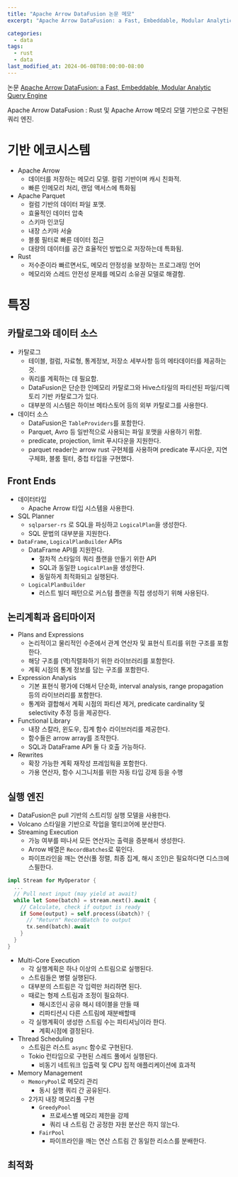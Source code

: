```yaml
---
title: "Apache Arrow DataFusion 논문 메모"
excerpt: "Apache Arrow DataFusion: a Fast, Embeddable, Modular Analytic Query Engine"

categories:
  - data
tags:
  - rust
  - data
last_modified_at: 2024-06-08T08:00:00-08:00
---
```


논문 [Apache Arrow DataFusion: a Fast, Embeddable, Modular Analytic Query Engine](http://andrew.nerdnetworks.org/other/SIGMOD-2024-lamb.pdf)

Apache Arrow DataFusion : Rust 및 Apache Arrow 메모리 모델 기반으로 구현된 쿼리 엔진.

# 기반 에코시스템
- Apache Arrow
  - 데이터를 저장하는 메모리 모델. 컬럼 기반이며 캐시 친화적.
  - 빠른 인메모리 처리, 랜덤 액서스에 특화됨
- Apache Parquet
  - 컬럼 기반의 데이터 파일 포맷. 
  - 효율적인 데이터 압축
  - 스키마 인코딩
  - 내장 스키마 서술
  - 블룸 필터로 빠른 데이터 접근
  - 대량의 데이터를 공간 효율적인 방법으로 저장하는데 특화됨.
- Rust
  - 저수준이라 빠르면서도, 메모리 안정성을 보장하는 프로그래밍 언어
  - 메모리와 스레드 안전성 문제를 메모리 소유권 모델로 해결함.

# 특징

## 카탈로그와 데이터 소스
- 카탈로그
  - 테이블, 컬럼, 자료형, 통계정보, 저장소 세부사항 등의 메타데이터를 제공하는 것.
  - 쿼리를 계획하는 데 필요함.
  - DataFusion은 단순한 인메모리 카탈로그와 Hive스타일의 파티션된 파일/디렉토리 기반 카탈로그가 있다.
  - 대부분의 시스템은 하이브 메타스토어 등의 외부 카탈로그를 사용한다.
- 데이터 소스
  - DataFusion은 `TableProviders`를 포함한다.
  - Parquet, Avro 등 일반적으로 사용되는 파일 포맷을 사용하기 위함.
  - predicate, projection, limit 푸시다운을 지원한다.
  - parquet reader는 arrow rust 구현체를 사용하며 predicate 푸시다운, 지연 구체화, 블룸 필터, 중첩 타입을 구현했다.

## Front Ends
- 데이터타입
  -  Apache Arrow 타입 시스템을 사용한다.
- SQL Planner
  - `sqlparser-rs` 로 SQL을 파싱하고 `LogicalPlan`을 생성한다.
  - SQL 문법의 대부분을 지원한다.
- `DataFrame`, `LogicalPlanBuilder` APIs
  - DataFrame API를 지원한다.
    - 절차적 스타일의 쿼리 플랜을 만들기 위한 API
    - SQL과 동일한 `LogicalPlan`을 생성한다.
    - 동일하게 최적화되고 실행된다.
  - `LogicalPlanBuilder` 
    - 러스트 빌더 패턴으로 커스텀 플랜을 직접 생성하기 위해 사용된다.

## 논리계획과 옵티마이저
- Plans and Expressions
  - 논리적이고 물리적인 수준에서 관계 연산자 및 표현식 트리를 위한 구조를 포함한다.
  - 해당 구조를 (역)직렬화하기 위한 라이브러리를 포함한다.
  - 계획 시점의 통계 정보를 담는 구조를 포함한다.
- Expression Analysis
  - 기본 표현식 평가에 더해서 단순화, interval analysis, range propagation 등의 라이브러리를 포함한다.
  - 통계와 결합해서 계획 시점의 파티션 제거, predicate cardinality 및 selectivity 추정 등을 제공한다.
- Functional Library
  - 내장 스칼라, 윈도우, 집계 함수 라이브러리를 제공한다.
  - 함수들은 arrow array를 조작한다. 
  - SQL과 DataFrame API 둘 다 호출 가능하다.
- Rewrites
  - 확장 가능한 계획 재작성 프레임웍을 포함한다.
  - 가용 연산자, 함수 시그니처를 위한 자동 타입 강제 등을 수행

## 실행 엔진
- DataFusion은 pull 기반의 스트리밍 실행 모델을 사용한다.
- Volcano 스타일을 기반으로 작업을 멀티코어에 분산한다.
- Streaming Execution
  - 가능 여부를 떠나서 모든 연산자는 출력을 증분해서 생성한다.
  - Arrow 배열은 `RecordBatches`로 묶인다.
  - 파이프라인을 깨는 연산(풀 정렬, 최종 집계, 해시 조인)은 필요하다면 디스크에 스필한다.
```rust
impl Stream for MyOperator {
  ...
  // Pull next input (may yield at await)
  while let Some(batch) = stream.next().await {
    // Calculate, check if output is ready
    if Some(output) = self.process(&batch)? {
      // "Return" RecordBatch to output
      tx.send(batch).await
    }
  }
}
```
- Multi-Core Execution
  - 각 실행계획은 하나 이상의 스트림으로 실행된다.
  - 스트림들은 병렬 실행된다.
  - 대부분의 스트림은 각 입력만 처리하면 된다.
  - 때로는 형제 스트림과 조정이 필요하다.
    - 해시조인시 공유 해시 테이블을 만들 때
    - 리파티션시 다른 스트림에 재분배할때
  - 각 실행계획이 생성한 스트림 수는 파티셔닝이라 한다.
    - 계획시점에 결정된다.
- Thread Scheduling
  - 스트림은 러스트 `async` 함수로 구현된다.
  - Tokio 런타임으로 구현된 스레드 풀에서 실행된다.
    - 비동기 네트워크 입출력 및 CPU 집적 애플리케이션에 효과적
- Memory Management
  - `MemoryPool`로 메모리 관리
    - 동시 실행 쿼리 간 공유된다.
  - 2가지 내장 메모리풀 구현
    - `GreedyPool`
      - 프로세스별 메모리 제한을 강제
      - 쿼리 내 스트림 간 공정한 자원 분산은 하지 않는다.
    - `FairPool`
      - 파이프라인을 깨는 연산 스트림 간 동일한 리소스를 분배한다.

## 최적화